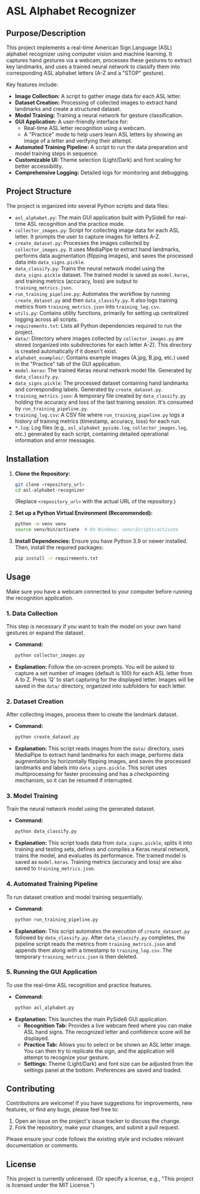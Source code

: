 # ASL Alphabet Recognizer

## Purpose/Description

This project implements a real-time American Sign Language (ASL) alphabet recognizer using computer vision and machine learning. It captures hand gestures via a webcam, processes these gestures to extract key landmarks, and uses a trained neural network to classify them into corresponding ASL alphabet letters (A-Z and a "STOP" gesture).

Key features include:
*   **Image Collection:** A script to gather image data for each ASL letter.
*   **Dataset Creation:** Processing of collected images to extract hand landmarks and create a structured dataset.
*   **Model Training:** Training a neural network for gesture classification.
*   **GUI Application:** A user-friendly interface for:
    *   Real-time ASL letter recognition using a webcam.
    *   A "Practice" mode to help users learn ASL letters by showing an image of a letter and verifying their attempt.
*   **Automated Training Pipeline:** A script to run the data preparation and model training steps in sequence.
*   **Customizable UI:** Theme selection (Light/Dark) and font scaling for better accessibility.
*   **Comprehensive Logging:** Detailed logs for monitoring and debugging.

## Project Structure

The project is organized into several Python scripts and data files:

*   `asl_alphabet.py`: The main GUI application built with PySide6 for real-time ASL recognition and the practice mode.
*   `collector_images.py`: Script for collecting image data for each ASL letter. It prompts the user to capture images for letters A-Z.
*   `create_dataset.py`: Processes the images collected by `collector_images.py`. It uses MediaPipe to extract hand landmarks, performs data augmentation (flipping images), and saves the processed data into `data_signs.pickle`.
*   `data_classify.py`: Trains the neural network model using the `data_signs.pickle` dataset. The trained model is saved as `model.keras`, and training metrics (accuracy, loss) are output to `training_metrics.json`.
*   `run_training_pipeline.py`: Automates the workflow by running `create_dataset.py` and then `data_classify.py`. It also logs training metrics from `training_metrics.json` into `training_log.csv`.
*   `utils.py`: Contains utility functions, primarily for setting up centralized logging across all scripts.
*   `requirements.txt`: Lists all Python dependencies required to run the project.
*   `data/`: Directory where images collected by `collector_images.py` are stored (organized into subdirectories for each letter A-Z). This directory is created automatically if it doesn't exist.
*   `alphabet_examples/`: Contains example images (A.jpg, B.jpg, etc.) used in the "Practice" tab of the GUI application.
*   `model.keras`: The trained Keras neural network model file. Generated by `data_classify.py`.
*   `data_signs.pickle`: The processed dataset containing hand landmarks and corresponding labels. Generated by `create_dataset.py`.
*   `training_metrics.json`: A temporary file created by `data_classify.py` holding the accuracy and loss of the last training session. It's consumed by `run_training_pipeline.py`.
*   `training_log.csv`: A CSV file where `run_training_pipeline.py` logs a history of training metrics (timestamp, accuracy, loss) for each run.
*   `*.log`: Log files (e.g., `asl_alphabet_pyside.log`, `collector_images.log`, etc.) generated by each script, containing detailed operational information and error messages.

## Installation

1.  **Clone the Repository:**
    ```bash
    git clone <repository_url>
    cd asl-alphabet-recognizer 
    ```
    (Replace `<repository_url>` with the actual URL of the repository.)

2.  **Set up a Python Virtual Environment (Recommended):**
    ```bash
    python -m venv venv
    source venv/bin/activate  # On Windows: venv\Scripts\activate
    ```

3.  **Install Dependencies:**
    Ensure you have Python 3.9 or newer installed. Then, install the required packages:
    ```bash
    pip install -r requirements.txt
    ```

## Usage

Make sure you have a webcam connected to your computer before running the recognition application.

### 1. Data Collection
This step is necessary if you want to train the model on your own hand gestures or expand the dataset.
*   **Command:**
    ```bash
    python collector_images.py
    ```
*   **Explanation:** Follow the on-screen prompts. You will be asked to capture a set number of images (default is 100) for each ASL letter from A to Z. Press 'Q' to start capturing for the displayed letter. Images will be saved in the `data/` directory, organized into subfolders for each letter.

### 2. Dataset Creation
After collecting images, process them to create the landmark dataset.
*   **Command:**
    ```bash
    python create_dataset.py
    ```
*   **Explanation:** This script reads images from the `data/` directory, uses MediaPipe to extract hand landmarks for each image, performs data augmentation by horizontally flipping images, and saves the processed landmarks and labels into `data_signs.pickle`. This script uses multiprocessing for faster processing and has a checkpointing mechanism, so it can be resumed if interrupted.

### 3. Model Training
Train the neural network model using the generated dataset.
*   **Command:**
    ```bash
    python data_classify.py
    ```
*   **Explanation:** This script loads data from `data_signs.pickle`, splits it into training and testing sets, defines and compiles a Keras neural network, trains the model, and evaluates its performance. The trained model is saved as `model.keras`. Training metrics (accuracy and loss) are also saved to `training_metrics.json`.

### 4. Automated Training Pipeline
To run dataset creation and model training sequentially.
*   **Command:**
    ```bash
    python run_training_pipeline.py
    ```
*   **Explanation:** This script automates the execution of `create_dataset.py` followed by `data_classify.py`. After `data_classify.py` completes, the pipeline script reads the metrics from `training_metrics.json` and appends them along with a timestamp to `training_log.csv`. The temporary `training_metrics.json` is then deleted.

### 5. Running the GUI Application
To use the real-time ASL recognition and practice features.
*   **Command:**
    ```bash
    python asl_alphabet.py
    ```
*   **Explanation:** This launches the main PySide6 GUI application.
    *   **Recognition Tab:** Provides a live webcam feed where you can make ASL hand signs. The recognized letter and confidence score will be displayed.
    *   **Practice Tab:** Allows you to select or be shown an ASL letter image. You can then try to replicate the sign, and the application will attempt to recognize your gesture.
    *   **Settings:** Theme (Light/Dark) and font size can be adjusted from the settings panel at the bottom. Preferences are saved and loaded.

## Contributing

Contributions are welcome! If you have suggestions for improvements, new features, or find any bugs, please feel free to:
1.  Open an issue on the project's issue tracker to discuss the change.
2.  Fork the repository, make your changes, and submit a pull request.

Please ensure your code follows the existing style and includes relevant documentation or comments.

## License

This project is currently unlicensed. (Or specify a license, e.g., "This project is licensed under the MIT License.")
